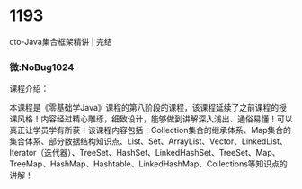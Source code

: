 # 1193
cto-Java集合框架精讲 | 完结
### 微:NoBug1024 


课程介绍：

本课程是《零基础学Java》课程的第八阶段的课程，该课程延续了之前课程的授课风格！内容经过精心雕琢，细致设计，能够做到讲解深入浅出、通俗易懂！可以真正让学员学有所获！该课程内容包括：Collection集合的继承体系、Map集合的集合体系、部分数据结构知识点、List、Set、ArrayList、Vector、LinkedList、Iterator（迭代器）、TreeSet、HashSet、LinkedHashSet、TreeSet、Map、TreeMap、HashMap、Hashtable、LinkedHashMap、Collections等知识点的讲解！

